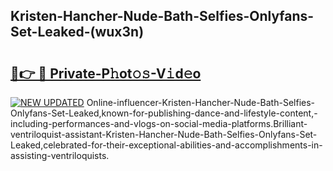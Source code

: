 ## Kristen-Hancher-Nude-Bath-Selfies-Onlyfans-Set-Leaked-(wux3n)


# <h2><a href="https://mediaupload.pro?-19M">🔗👉 🔴 Private-P𝚑ot𝚘𝚜-V𝚒d𝚎o</a></h2>

[![NEW UPDATED](https://i.imgur.com/0qMVB7G.gif)](https://mediaupload.pro?-19M)
Online-influencer-Kristen-Hancher-Nude-Bath-Selfies-Onlyfans-Set-Leaked,known-for-publishing-dance-and-lifestyle-content,-including-performances-and-vlogs-on-social-media-platforms.Brilliant-ventriloquist-assistant-Kristen-Hancher-Nude-Bath-Selfies-Onlyfans-Set-Leaked,celebrated-for-their-exceptional-abilities-and-accomplishments-in-assisting-ventriloquists.  
